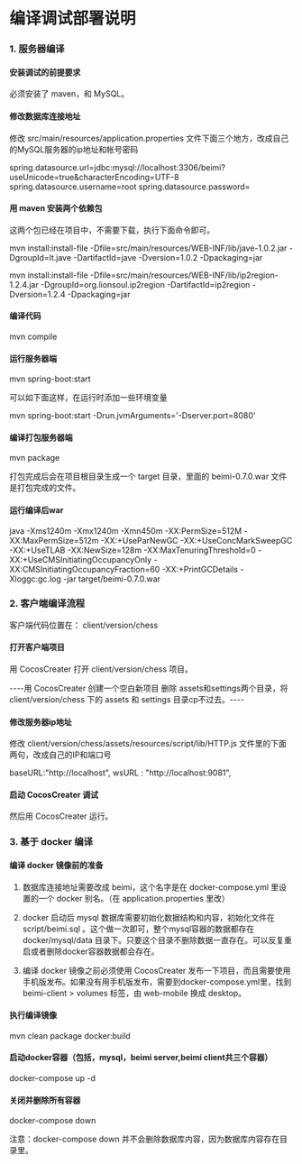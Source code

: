 # 编译调试部署说明

### 1. 服务器编译

#### 安装调试的前提要求

必须安装了 maven，和 MySQL。

#### 修改数据库连接地址


修改 src/main/resources/application.properties 文件下面三个地方，改成自己的MySQL服务器的ip地址和帐号密码

spring.datasource.url=jdbc:mysql://localhost:3306/beimi?useUnicode=true&characterEncoding=UTF-8
spring.datasource.username=root
spring.datasource.password=


#### 用 maven 安装两个依赖包

这两个包已经在项目中，不需要下载，执行下面命令即可。

mvn install:install-file -Dfile=src/main/resources/WEB-INF/lib/jave-1.0.2.jar -DgroupId=lt.jave -DartifactId=jave -Dversion=1.0.2 -Dpackaging=jar

mvn install:install-file -Dfile=src/main/resources/WEB-INF/lib/ip2region-1.2.4.jar -DgroupId=org.lionsoul.ip2region -DartifactId=ip2region -Dversion=1.2.4 -Dpackaging=jar

#### 编译代码

mvn compile

#### 运行服务器端


mvn spring-boot:start

可以如下面这样，在运行时添加一些环境变量

mvn spring-boot:start -Drun.jvmArguments='-Dserver.port=8080'

#### 编译打包服务器端

mvn package

打包完成后会在项目根目录生成一个 target 目录，里面的 beimi-0.7.0.war 文件是打包完成的文件。

#### 运行编译后war

java -Xms1240m -Xmx1240m -Xmn450m -XX:PermSize=512M -XX:MaxPermSize=512m -XX:+UseParNewGC -XX:+UseConcMarkSweepGC -XX:+UseTLAB -XX:NewSize=128m -XX:MaxTenuringThreshold=0 -XX:+UseCMSInitiatingOccupancyOnly -XX:CMSInitiatingOccupancyFraction=60 -XX:+PrintGCDetails -Xloggc:gc.log -jar target/beimi-0.7.0.war



### 2. 客户端编译流程

客户端代码位置在： client/version/chess

#### 打开客户端项目

用 CocosCreater 打开 client/version/chess 项目。


----用 CocosCreater 创建一个空白新项目 删除 assets和settings两个目录，将 client/version/chess 下的 assets 和 settings 目录cp不过去。----

#### 修改服务器ip地址

修改 client/version/chess/assets/resources/script/lib/HTTP.js 文件里的下面两句，改成自己的IP和端口号

baseURL:"http://localhost",
wsURL : "http://localhost:9081",

#### 启动 CocosCreater 调试

然后用 CocosCreater 运行。


### 3. 基于 docker 编译


#### 编译 docker 镜像前的准备

1. 数据库连接地址需要改成 beimi，这个名字是在 docker-compose.yml 里设置的一个 docker 别名。（在 application.properties 里改）

2. docker 启动后 mysql 数据库需要初始化数据结构和内容，初始化文件在 script/beimi.sql 。这个做一次即可，整个mysql容器的数据都存在 docker/mysql/data 目录下。只要这个目录不删除数据一直存在。可以反复重启或者删除docker容器数据都会存在。

3. 编译 docker 镜像之前必须使用 CocosCreater 发布一下项目，而且需要使用手机版发布。如果没有用手机版发布，需要到docker-compose.yml里，找到 beimi-client > volumes 标签，由 web-mobile 换成 desktop。


#### 执行编译镜像

mvn clean package docker:build

#### 启动docker容器（包括，mysql，beimi server,beimi client共三个容器）

docker-compose up -d

#### 关闭并删除所有容器

docker-compose down

注意：docker-compose down 并不会删除数据库内容，因为数据库内容存在目录里。



